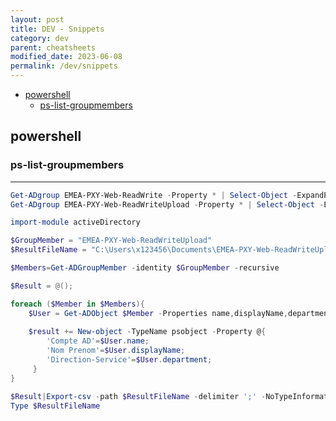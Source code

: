 ```yaml
---
layout: post
title: DEV - Snippets
category: dev
parent: cheatsheets
modified_date: 2023-06-08
permalink: /dev/snippets
---
```


<!-- vscode-markdown-toc -->
* [powershell](#powershell)
	* [ps-list-groupmembers](#ps-list-groupmembers)

<!-- vscode-markdown-toc-config
	numbering=false
	autoSave=true
	/vscode-markdown-toc-config -->
<!-- /vscode-markdown-toc -->

## <a name='powershell'></a>powershell

### <a name='ps-list-groupmembers'></a>ps-list-groupmembers
---------------------------------------------

```powershell
Get-ADgroup EMEA-PXY-Web-ReadWrite -Property * | Select-Object -ExpandProperty Members
Get-ADgroup EMEA-PXY-Web-ReadWriteUpload -Property * | Select-Object -ExpandProperty Members

import-module activeDirectory

$GroupMember = "EMEA-PXY-Web-ReadWriteUpload"
$ResultFileName = "C:\Users\x123456\Documents\EMEA-PXY-Web-ReadWriteUpload.csv"

$Members=Get-ADGroupMember -identity $GroupMember -recursive 

$Result = @();

foreach ($Member in $Members){
    $User = Get-ADObject $Member -Properties name,displayName,department;
        
    $result += New-object -TypeName psobject -Property @{
        'Compte AD'=$User.name;
        'Nom Prenom'=$User.displayName;
        'Direction-Service'=$User.department;
     }
}

$Result|Export-csv -path $ResultFileName -delimiter ';' -NoTypeInformation -Encoding UTF8 -Force;
Type $ResultFileName
```
